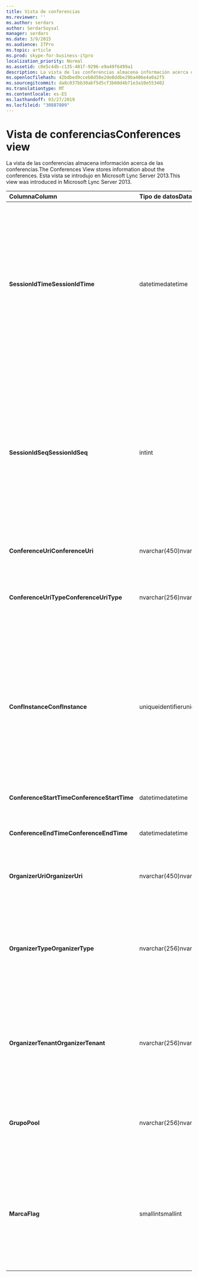 ```yaml
---
title: Vista de conferencias
ms.reviewer: ''
ms.author: serdars
author: SerdarSoysal
manager: serdars
ms.date: 3/9/2015
ms.audience: ITPro
ms.topic: article
ms.prod: skype-for-business-itpro
localization_priority: Normal
ms.assetid: c0e5c4db-c135-401f-9296-e9a49f6499a1
description: La vista de las conferencias almacena información acerca de las conferencias. Esta vista se introdujo en Microsoft Lync Server 2013.
ms.openlocfilehash: 42bdbed9cceb8d50e2de8ddbe29ba406e4a0a2f5
ms.sourcegitcommit: da8c037bb30abf5d5cf3b60d4b71e3a10e553402
ms.translationtype: MT
ms.contentlocale: es-ES
ms.lasthandoff: 03/27/2019
ms.locfileid: "30887809"
---
```

# <a name="conferences-view"></a><span data-ttu-id="6e141-104">Vista de conferencias</span><span class="sxs-lookup"><span data-stu-id="6e141-104">Conferences view</span></span>
 
<span data-ttu-id="6e141-105">La vista de las conferencias almacena información acerca de las conferencias.</span><span class="sxs-lookup"><span data-stu-id="6e141-105">The Conferences View stores information about the conferences.</span></span> <span data-ttu-id="6e141-106">Esta vista se introdujo en Microsoft Lync Server 2013.</span><span class="sxs-lookup"><span data-stu-id="6e141-106">This view was introduced in Microsoft Lync Server 2013.</span></span>
  
|<span data-ttu-id="6e141-107">**Columna**</span><span class="sxs-lookup"><span data-stu-id="6e141-107">**Column**</span></span>|<span data-ttu-id="6e141-108">**Tipo de datos**</span><span class="sxs-lookup"><span data-stu-id="6e141-108">**Data Type**</span></span>|<span data-ttu-id="6e141-109">**Detalles**</span><span class="sxs-lookup"><span data-stu-id="6e141-109">**Details**</span></span>|
|:-----|:-----|:-----|
|<span data-ttu-id="6e141-110">**SessionIdTime**</span><span class="sxs-lookup"><span data-stu-id="6e141-110">**SessionIdTime**</span></span> <br/> |<span data-ttu-id="6e141-111">datetime</span><span class="sxs-lookup"><span data-stu-id="6e141-111">datetime</span></span>  <br/> |<span data-ttu-id="6e141-112">Hora de la solicitud de sesión.</span><span class="sxs-lookup"><span data-stu-id="6e141-112">Time of session request.</span></span> <span data-ttu-id="6e141-113">Se utiliza en forma conjunta con SessionIdSeq para identificar de forma exclusiva una sesión.</span><span class="sxs-lookup"><span data-stu-id="6e141-113">Used in conjunction with SessionIdSeq to uniquely identify a session.</span></span> <span data-ttu-id="6e141-114">Vea la [tabla en Skype para Business Server 2015 Dialogs](dialogs.md) para obtener más información.</span><span class="sxs-lookup"><span data-stu-id="6e141-114">See the [Dialogs table in Skype for Business Server 2015](dialogs.md) for more information.</span></span> <br/> |
|<span data-ttu-id="6e141-115">**SessionIdSeq**</span><span class="sxs-lookup"><span data-stu-id="6e141-115">**SessionIdSeq**</span></span> <br/> |<span data-ttu-id="6e141-116">int</span><span class="sxs-lookup"><span data-stu-id="6e141-116">int</span></span>  <br/> |<span data-ttu-id="6e141-117">Número de identificador para identificar la sesión.</span><span class="sxs-lookup"><span data-stu-id="6e141-117">ID number to identify the session.</span></span> <span data-ttu-id="6e141-118">Se utiliza junto con SessionIdTime para identificar de forma exclusiva una sesión.</span><span class="sxs-lookup"><span data-stu-id="6e141-118">Used in conjunction with SessionIdTime to uniquely identify a session.</span></span> <span data-ttu-id="6e141-119">Vea la [tabla en Skype para Business Server 2015 Dialogs](dialogs.md) para obtener más información.</span><span class="sxs-lookup"><span data-stu-id="6e141-119">See the [Dialogs table in Skype for Business Server 2015](dialogs.md) for more information.</span></span> <br/> |
|<span data-ttu-id="6e141-120">**ConferenceUri**</span><span class="sxs-lookup"><span data-stu-id="6e141-120">**ConferenceUri**</span></span> <br/> |<span data-ttu-id="6e141-121">nvarchar(450)</span><span class="sxs-lookup"><span data-stu-id="6e141-121">nvarchar(450)</span></span>  <br/> |<span data-ttu-id="6e141-122">URI de la conferencia.</span><span class="sxs-lookup"><span data-stu-id="6e141-122">URI for the conference.</span></span>  <br/> |
|<span data-ttu-id="6e141-123">**ConferenceUriType**</span><span class="sxs-lookup"><span data-stu-id="6e141-123">**ConferenceUriType**</span></span> <br/> |<span data-ttu-id="6e141-124">nvarchar(256)</span><span class="sxs-lookup"><span data-stu-id="6e141-124">nvarchar(256)</span></span>  <br/> |<span data-ttu-id="6e141-125">Tipo de URI de la conferencia.</span><span class="sxs-lookup"><span data-stu-id="6e141-125">Type of the conference URI.</span></span> <span data-ttu-id="6e141-126">Consulte la [tabla UriTypes](uritypes.md) para obtener más información.</span><span class="sxs-lookup"><span data-stu-id="6e141-126">See the [UriTypes table](uritypes.md) for more information.</span></span> <br/> |
|<span data-ttu-id="6e141-127">**ConfInstance**</span><span class="sxs-lookup"><span data-stu-id="6e141-127">**ConfInstance**</span></span> <br/> |<span data-ttu-id="6e141-128">uniqueidentifier</span><span class="sxs-lookup"><span data-stu-id="6e141-128">uniqueidentifier</span></span>  <br/> |<span data-ttu-id="6e141-129">Se usa para conferencias periódicas.</span><span class="sxs-lookup"><span data-stu-id="6e141-129">Used for recurring conferences.</span></span> <span data-ttu-id="6e141-130">Cada instancia de una conferencia periódica tiene el mismo ConferenceUri, pero un ConfInstance diferente.</span><span class="sxs-lookup"><span data-stu-id="6e141-130">Each instance of a recurring conference has the same ConferenceUri but a different ConfInstance.</span></span>  <br/> |
|<span data-ttu-id="6e141-131">**ConferenceStartTime**</span><span class="sxs-lookup"><span data-stu-id="6e141-131">**ConferenceStartTime**</span></span> <br/> |<span data-ttu-id="6e141-132">datetime</span><span class="sxs-lookup"><span data-stu-id="6e141-132">datetime</span></span>  <br/> |<span data-ttu-id="6e141-133">Hora de inicio de la conferencia.</span><span class="sxs-lookup"><span data-stu-id="6e141-133">Starting time for the conference.</span></span>  <br/> |
|<span data-ttu-id="6e141-134">**ConferenceEndTime**</span><span class="sxs-lookup"><span data-stu-id="6e141-134">**ConferenceEndTime**</span></span> <br/> |<span data-ttu-id="6e141-135">datetime</span><span class="sxs-lookup"><span data-stu-id="6e141-135">datetime</span></span>  <br/> |<span data-ttu-id="6e141-136">Hora de finalización de la conferencia.</span><span class="sxs-lookup"><span data-stu-id="6e141-136">Ending time for the conference.</span></span>  <br/> |
|<span data-ttu-id="6e141-137">**OrganizerUri**</span><span class="sxs-lookup"><span data-stu-id="6e141-137">**OrganizerUri**</span></span> <br/> |<span data-ttu-id="6e141-138">nvarchar(450)</span><span class="sxs-lookup"><span data-stu-id="6e141-138">nvarchar(450)</span></span>  <br/> |<span data-ttu-id="6e141-139">URI del usuario que organizó la conferencia.</span><span class="sxs-lookup"><span data-stu-id="6e141-139">URI of the user who organized the conference.</span></span>  <br/> |
|<span data-ttu-id="6e141-140">**OrganizerType**</span><span class="sxs-lookup"><span data-stu-id="6e141-140">**OrganizerType**</span></span> <br/> |<span data-ttu-id="6e141-141">nvarchar(256)</span><span class="sxs-lookup"><span data-stu-id="6e141-141">nvarchar(256)</span></span>  <br/> |<span data-ttu-id="6e141-142">Tipo de URI del usuario que organizó la conferencia.</span><span class="sxs-lookup"><span data-stu-id="6e141-142">Type of URI of the user who organized the conference.</span></span> <span data-ttu-id="6e141-143">Consulte la [tabla UriTypes](uritypes.md) para obtener más información.</span><span class="sxs-lookup"><span data-stu-id="6e141-143">See the [UriTypes table](uritypes.md) for more information.</span></span> <br/> |
|<span data-ttu-id="6e141-144">**OrganizerTenant**</span><span class="sxs-lookup"><span data-stu-id="6e141-144">**OrganizerTenant**</span></span> <br/> |<span data-ttu-id="6e141-145">nvarchar(256)</span><span class="sxs-lookup"><span data-stu-id="6e141-145">nvarchar(256)</span></span>  <br/> |<span data-ttu-id="6e141-146">Inquilino del usuario que organizó la conferencia.</span><span class="sxs-lookup"><span data-stu-id="6e141-146">Tenant of the user who organized the conference.</span></span> <span data-ttu-id="6e141-147">Consulte la [tabla de los inquilinos](tenants.md) para obtener más información.</span><span class="sxs-lookup"><span data-stu-id="6e141-147">See the [Tenants table](tenants.md) for more information.</span></span> <br/> |
|<span data-ttu-id="6e141-148">**Grupo**</span><span class="sxs-lookup"><span data-stu-id="6e141-148">**Pool**</span></span> <br/> |<span data-ttu-id="6e141-149">nvarchar(256)</span><span class="sxs-lookup"><span data-stu-id="6e141-149">nvarchar(256)</span></span>  <br/> |<span data-ttu-id="6e141-150">Nombre de dominio completo del grupo de servidores que hospedan la conferencia.</span><span class="sxs-lookup"><span data-stu-id="6e141-150">Fully qualified domain name of the pool that hosted the conference.</span></span>  <br/> |
|<span data-ttu-id="6e141-151">**Marca**</span><span class="sxs-lookup"><span data-stu-id="6e141-151">**Flag**</span></span> <br/> |<span data-ttu-id="6e141-152">smallint</span><span class="sxs-lookup"><span data-stu-id="6e141-152">smallint</span></span>  <br/> |<span data-ttu-id="6e141-153">Máscara de bits que contiene los atributos de conferencia.</span><span class="sxs-lookup"><span data-stu-id="6e141-153">Bit mask that contains Conference Attributes.</span></span> <span data-ttu-id="6e141-154">Los valores posibles son:</span><span class="sxs-lookup"><span data-stu-id="6e141-154">Possible values are:</span></span>  <br/> <span data-ttu-id="6e141-155">0 x 01 - transacciones sintéticas</span><span class="sxs-lookup"><span data-stu-id="6e141-155">0X01 - Synthetic Transaction</span></span>  <br/> |
   

